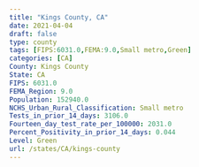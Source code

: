 ```yaml
---
title: "Kings County, CA"
date: 2021-04-04
draft: false
type: county
tags: [FIPS:6031.0,FEMA:9.0,Small metro,Green]
categories: [CA]
County: Kings County
State: CA
FIPS: 6031.0
FEMA_Region: 9.0
Population: 152940.0
NCHS_Urban_Rural_Classification: Small metro
Tests_in_prior_14_days: 3106.0
Fourteen_day_test_rate_per_100000: 2031.0
Percent_Positivity_in_prior_14_days: 0.044
Level: Green
url: /states/CA/kings-county
---
```



